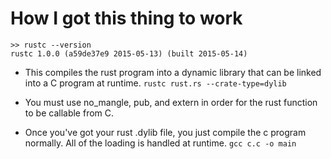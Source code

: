 # How I got this thing to work

```
>> rustc --version
rustc 1.0.0 (a59de37e9 2015-05-13) (built 2015-05-14)
```

* This compiles the rust program into a dynamic library that can be linked into a C program at runtime. `rustc rust.rs --crate-type=dylib`

* You must use no_mangle, pub, and extern in order for the rust function to be callable from C.

* Once you've got your rust .dylib file, you just compile the c program normally. All of the loading is handled at runtime. `gcc c.c -o main`

